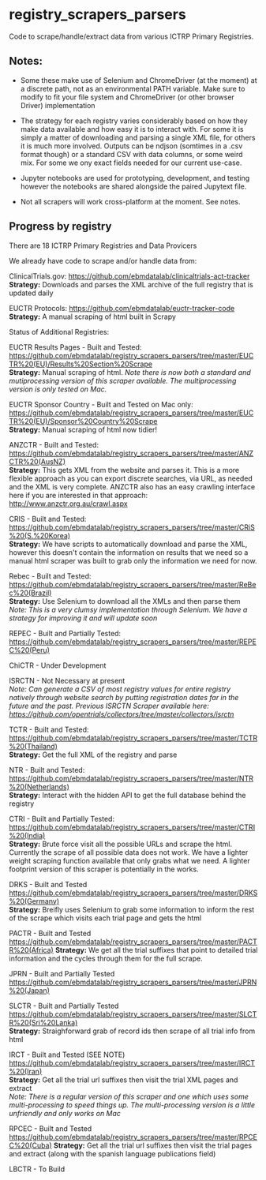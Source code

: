 # registry_scrapers_parsers
Code to scrape/handle/extract data from various ICTRP Primary Registries.

## Notes:

* Some these make use of Selenium and ChromeDriver (at the moment) at a discrete path, not as an environmental PATH variable. Make sure to modify to fit your file system and ChromeDriver (or other browser Driver) implementation

* The strategy for each registry varies considerably based on how they make data available and how easy it is to interact with. For some it is simply a matter of downloading and parsing a single XML file, for others it is much more involved. Outputs can be ndjson (somtimes in a .csv format though) or a standard CSV with data columns, or some weird mix. For some we ony exact fields needed for our current use-case.

* Jupyter notebooks are used for prototyping, development, and testing however the notebooks are shared alongside the paired Jupytext file.

* Not all scrapers will work cross-platform at the moment. See notes.

## Progress by registry

There are 18 ICTRP Primary Registries and Data Provicers

We already have code to scrape and/or handle data from:

ClinicalTrials.gov:
https://github.com/ebmdatalab/clinicaltrials-act-tracker  
**Strategy:** Downloads and parses the XML archive of the full registry that is updated daily

EUCTR Protocols:
https://github.com/ebmdatalab/euctr-tracker-code  
**Strategy:** A manual scraping of html built in Scrapy

Status of Additional Registries:

EUCTR Results Pages - Built and Tested:
https://github.com/ebmdatalab/registry_scrapers_parsers/tree/master/EUCTR%20(EU)/Results%20Section%20Scrape  
**Strategy:** Manual scraping of html. 
*Note there is now both a standard and mutiprocessing version of this scraper available. The multiprocessing version is only tested on Mac.*

EUCTR Sponsor Country - Built and Tested on Mac only: 
https://github.com/ebmdatalab/registry_scrapers_parsers/tree/master/EUCTR%20(EU)/Sponsor%20Country%20Scrape  
**Strategy:** Manual scraping of html now tidier! 

ANZCTR - Built and Tested:
https://github.com/ebmdatalab/registry_scrapers_parsers/tree/master/ANZCTR%20(AusNZ)  
**Strategy:** This gets XML from the website and parses it. This is a more flexible approach as you can export discrete searches, via URL, as needed and the XML is very complete. ANZCTR also has an easy crawling interface here if you are interested in that approach: http://www.anzctr.org.au/crawl.aspx

CRIS - Built and Tested:
https://github.com/ebmdatalab/registry_scrapers_parsers/tree/master/CRiS%20(S.%20Korea)  
**Strategy:** We have scripts to automatically download and parse the XML, however this doesn't contain the information on results that we need so a manual html scraper was built to grab only the information we need for now.

Rebec - Built and Tested:
https://github.com/ebmdatalab/registry_scrapers_parsers/tree/master/ReBec%20(Brazil)  
**Strategy:** Use Selenium to download all the XMLs and then parse them  
*Note: This is a very clumsy implementation through Selenium. We have a strategy for improving it and will update soon*

REPEC - Built and Partially Tested:
https://github.com/ebmdatalab/registry_scrapers_parsers/tree/master/REPEC%20(Peru)

ChiCTR - Under Development

ISRCTN - Not Necessary at present  
*Note: Can generate a CSV of most registry values for entire registry natively through website search by putting registration dates far in the future and the past. Previous ISRCTN Scraper available here: https://github.com/opentrials/collectors/tree/master/collectors/isrctn*

TCTR - Built and Tested:
https://github.com/ebmdatalab/registry_scrapers_parsers/tree/master/TCTR%20(Thailand)  
**Strategy:** Get the full XML of the registry and parse

NTR - Built and Tested:
https://github.com/ebmdatalab/registry_scrapers_parsers/tree/master/NTR%20(Netherlands)  
**Strategy:** Interact with the hidden API to get the full database behind the registry

CTRI - Built and Partially Tested:
https://github.com/ebmdatalab/registry_scrapers_parsers/tree/master/CTRI%20(India)  
**Strategy:** Brute force visit all the possible URLs and scrape the html. Currently the scrape of all possible data does not work. We have a lighter weight scraping function available that only grabs what we need. A lighter footprint version of this scraper is potentially in the works.

DRKS - Built and Tested
https://github.com/ebmdatalab/registry_scrapers_parsers/tree/master/DRKS%20(Germany)  
**Strategy:** Breifly uses Selenium to grab some information to inform the rest of the scrape which visits each trial page and gets the html

PACTR - Built and Tested
https://github.com/ebmdatalab/registry_scrapers_parsers/tree/master/PACTR%20(Africa)
**Strategy:** We get all the trial suffixes that point to detailed trial information and the cycles through them for the full scrape. 

JPRN - Built and Partially Tested
https://github.com/ebmdatalab/registry_scrapers_parsers/tree/master/JPRN%20(Japan)

SLCTR - Built and Partially Tested
https://github.com/ebmdatalab/registry_scrapers_parsers/tree/master/SLCTR%20(Sri%20Lanka)  
**Strategy:** Straighforward grab of record ids then scrape of all trial info from html

IRCT - Built and Tested (SEE NOTE)
https://github.com/ebmdatalab/registry_scrapers_parsers/tree/master/IRCT%20(Iran)  
**Strategy:** Get all the trial url suffixes then visit the trial XML pages and extract  
*Note: There is a regular version of this scraper and one which uses some multi-processing to speed things up. The multi-processing version is a little unfriendly and only works on Mac*

RPCEC - Built and Tested
https://github.com/ebmdatalab/registry_scrapers_parsers/tree/master/RPCEC%20(Cuba)
**Strategy:** Get all the trial url suffixes then visit the trial pages and extract (along with the spanish language publications field)

LBCTR - To Build




